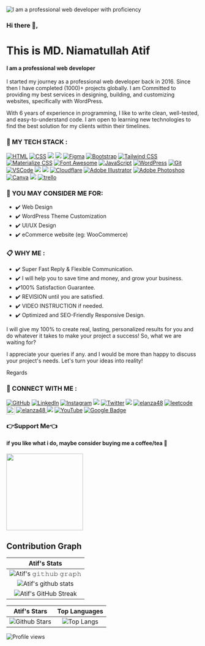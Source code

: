 ![I am a professional web developer with proficiency](https://media-exp1.licdn.com/dms/image/C4D16AQHZ1GbVpV-9sg/profile-displaybackgroundimage-shrink_350_1400/0/1654252411129?e=1659571200&v=beta&t=JaOq6wgFCFke0V6mPsuo5A17SnKu7QtG7Rf_VLKSQk8)

### Hi there 👋,
# This is MD. Niamatullah Atif 
#### I am a professional web developer


I started my journey as a professional web developer back in 2016. Since then I have completed (1000)+ projects globally. I am Committed to providing my best services in designing, building, and customizing websites, specifically with WordPress. 

With 6 years of experience in programming, I like to write clean, well-tested, and easy-to-understand code. I am open to learning new technologies to find the best solution for my clients within their timelines.

 
### 💪 MY TECH STACK :

<p>
 <a target="_blank" rel="noopener noreferrer" href="https://camo.githubusercontent.com/d42cacdb5af23f041efb7780aef6b49ac733623684a97a87b000a0821692fee9/68747470733a2f2f696d672e736869656c64732e696f2f62616467652f68746d6c2532302d2532334533344632362e7376673f267374796c653d666f722d7468652d6261646765266c6f676f3d68746d6c35266c6f676f436f6c6f723d7768697465"><img src="https://camo.githubusercontent.com/d42cacdb5af23f041efb7780aef6b49ac733623684a97a87b000a0821692fee9/68747470733a2f2f696d672e736869656c64732e696f2f62616467652f68746d6c2532302d2532334533344632362e7376673f267374796c653d666f722d7468652d6261646765266c6f676f3d68746d6c35266c6f676f436f6c6f723d7768697465" alt="HTML" data-canonical-src="https://img.shields.io/badge/html%20-%23E34F26.svg?&amp;style=for-the-badge&amp;logo=html5&amp;logoColor=white" style="max-width: 100%;"></a>
<a target="_blank" rel="noopener noreferrer" href="https://camo.githubusercontent.com/0308b158b64702640fcf4729689cfd6131c288ca992bfe57188eedeac3f29904/68747470733a2f2f696d672e736869656c64732e696f2f62616467652f6373732532302d2532333135373242362e7376673f267374796c653d666f722d7468652d6261646765266c6f676f3d63737333266c6f676f436f6c6f723d7768697465"><img src="https://camo.githubusercontent.com/0308b158b64702640fcf4729689cfd6131c288ca992bfe57188eedeac3f29904/68747470733a2f2f696d672e736869656c64732e696f2f62616467652f6373732532302d2532333135373242362e7376673f267374796c653d666f722d7468652d6261646765266c6f676f3d63737333266c6f676f436f6c6f723d7768697465" alt="CSS" data-canonical-src="https://img.shields.io/badge/css%20-%231572B6.svg?&amp;style=for-the-badge&amp;logo=css3&amp;logoColor=white" style="max-width: 100%;"></a>
 <a target="_blank" rel="noopener noreferrer" href="https://camo.githubusercontent.com/8849f369ac031cc842a4ab4248c7f7db6a4b593cad1f2d1c01d3aeb6f0f8dca7/68747470733a2f2f696d672e736869656c64732e696f2f62616467652f536173732d4343363639393f7374796c653d666f722d7468652d6261646765266c6f676f3d73617373266c6f676f436f6c6f723d7768697465"><img src="https://camo.githubusercontent.com/8849f369ac031cc842a4ab4248c7f7db6a4b593cad1f2d1c01d3aeb6f0f8dca7/68747470733a2f2f696d672e736869656c64732e696f2f62616467652f536173732d4343363639393f7374796c653d666f722d7468652d6261646765266c6f676f3d73617373266c6f676f436f6c6f723d7768697465" data-canonical-src="https://img.shields.io/badge/Sass-CC6699?style=for-the-badge&amp;logo=sass&amp;logoColor=white" style="max-width: 100%;"></a>
 <a target="_blank" rel="noopener noreferrer" href="https://camo.githubusercontent.com/15b7da9c5e50455ef7c50a5d642afad7ab8d752e575010116727c3865beb026d/68747470733a2f2f696d672e736869656c64732e696f2f62616467652f6a51756572792d3037363941443f7374796c653d666f722d7468652d6261646765266c6f676f3d6a7175657279266c6f676f436f6c6f723d7768697465"><img src="https://camo.githubusercontent.com/15b7da9c5e50455ef7c50a5d642afad7ab8d752e575010116727c3865beb026d/68747470733a2f2f696d672e736869656c64732e696f2f62616467652f6a51756572792d3037363941443f7374796c653d666f722d7468652d6261646765266c6f676f3d6a7175657279266c6f676f436f6c6f723d7768697465" data-canonical-src="https://img.shields.io/badge/jQuery-0769AD?style=for-the-badge&amp;logo=jquery&amp;logoColor=white" style="max-width: 100%;"></a>
<a target="_blank" rel="noopener noreferrer" href="https://camo.githubusercontent.com/4a1038affbb2653ec140936555b3714ddc322526be8567b489e8423a795dea18/68747470733a2f2f696d672e736869656c64732e696f2f62616467652f4669676d612d4632344531453f7374796c653d666f722d7468652d6261646765266c6f676f3d6669676d61266c6f676f436f6c6f723d7768697465"><img src="https://camo.githubusercontent.com/4a1038affbb2653ec140936555b3714ddc322526be8567b489e8423a795dea18/68747470733a2f2f696d672e736869656c64732e696f2f62616467652f4669676d612d4632344531453f7374796c653d666f722d7468652d6261646765266c6f676f3d6669676d61266c6f676f436f6c6f723d7768697465" alt="Figma" data-canonical-src="https://img.shields.io/badge/Figma-F24E1E?style=for-the-badge&amp;logo=figma&amp;logoColor=white" style="max-width: 100%;"></a>
<a target="_blank" rel="noopener noreferrer" href="https://camo.githubusercontent.com/b768ae6e4f89b74512e6de02a8367fd71465bc3d88ef1cf2f1622e2017c32bea/68747470733a2f2f696d672e736869656c64732e696f2f62616467652f626f6f7473747261702d2532333536334437432e7376673f7374796c653d666f722d7468652d6261646765266c6f676f3d626f6f747374726170266c6f676f436f6c6f723d7768697465"><img src="https://camo.githubusercontent.com/b768ae6e4f89b74512e6de02a8367fd71465bc3d88ef1cf2f1622e2017c32bea/68747470733a2f2f696d672e736869656c64732e696f2f62616467652f626f6f7473747261702d2532333536334437432e7376673f7374796c653d666f722d7468652d6261646765266c6f676f3d626f6f747374726170266c6f676f436f6c6f723d7768697465" alt="Bootstrap" data-canonical-src="https://img.shields.io/badge/bootstrap-%23563D7C.svg?style=for-the-badge&amp;logo=bootstrap&amp;logoColor=white" style="max-width: 100%;"></a>
<a target="_blank" rel="noopener noreferrer" href="https://camo.githubusercontent.com/e9b080a6541e5355827ea91b6a0302cbbc54af4705b0c6b0f1561a0957ced2fb/68747470733a2f2f696d672e736869656c64732e696f2f62616467652f5461696c77696e645f4353532d3338423241433f7374796c653d666f722d7468652d6261646765266c6f676f3d7461696c77696e642d637373266c6f676f436f6c6f723d7768697465"><img src="https://camo.githubusercontent.com/e9b080a6541e5355827ea91b6a0302cbbc54af4705b0c6b0f1561a0957ced2fb/68747470733a2f2f696d672e736869656c64732e696f2f62616467652f5461696c77696e645f4353532d3338423241433f7374796c653d666f722d7468652d6261646765266c6f676f3d7461696c77696e642d637373266c6f676f436f6c6f723d7768697465" alt="Tailwind CSS" data-canonical-src="https://img.shields.io/badge/Tailwind_CSS-38B2AC?style=for-the-badge&amp;logo=tailwind-css&amp;logoColor=white" style="max-width: 100%;"></a>
<a target="_blank" rel="noopener noreferrer" href="https://camo.githubusercontent.com/936fef1a4e3a5928a78106cbddae9c961a8f06fc427ddb70e0536fdc36d73867/68747470733a2f2f696d672e736869656c64732e696f2f62616467652f2d6d6174657269616c697a652d2d6373732d6666363962343f7374796c653d666f722d7468652d6261646765266c6f676f3d6d6174657269616c697a652d2d637373266c6f676f436f6c6f723d7768697465"><img src="https://camo.githubusercontent.com/936fef1a4e3a5928a78106cbddae9c961a8f06fc427ddb70e0536fdc36d73867/68747470733a2f2f696d672e736869656c64732e696f2f62616467652f2d6d6174657269616c697a652d2d6373732d6666363962343f7374796c653d666f722d7468652d6261646765266c6f676f3d6d6174657269616c697a652d2d637373266c6f676f436f6c6f723d7768697465" alt="Materialize CSS" data-canonical-src="https://img.shields.io/badge/-materialize--css-ff69b4?style=for-the-badge&amp;logo=materialize--css&amp;logoColor=white" style="max-width: 100%;"></a>
<a target="_blank" rel="noopener noreferrer" href="https://camo.githubusercontent.com/1f28595bdb8ca88c33d47299e9b7f977509bce374a69e1a05e55dd9c41cabd34/68747470733a2f2f696d672e736869656c64732e696f2f62616467652f466f6e745f417765736f6d652d3333394146303f7374796c653d666f722d7468652d6261646765266c6f676f3d666f6e74617765736f6d65266c6f676f436f6c6f723d7768697465"><img src="https://camo.githubusercontent.com/1f28595bdb8ca88c33d47299e9b7f977509bce374a69e1a05e55dd9c41cabd34/68747470733a2f2f696d672e736869656c64732e696f2f62616467652f466f6e745f417765736f6d652d3333394146303f7374796c653d666f722d7468652d6261646765266c6f676f3d666f6e74617765736f6d65266c6f676f436f6c6f723d7768697465" alt="Font Awesome" data-canonical-src="https://img.shields.io/badge/Font_Awesome-339AF0?style=for-the-badge&amp;logo=fontawesome&amp;logoColor=white" style="max-width: 100%;"></a>
<a target="_blank" rel="noopener noreferrer" href="https://camo.githubusercontent.com/aeddc848275a1ffce386dc81c04541654ca07b2c43bbb8ad251085c962672aea/68747470733a2f2f696d672e736869656c64732e696f2f62616467652f6a6176617363726970742d2532333332333333302e7376673f7374796c653d666f722d7468652d6261646765266c6f676f3d6a617661736372697074266c6f676f436f6c6f723d253233463744463145"><img src="https://camo.githubusercontent.com/aeddc848275a1ffce386dc81c04541654ca07b2c43bbb8ad251085c962672aea/68747470733a2f2f696d672e736869656c64732e696f2f62616467652f6a6176617363726970742d2532333332333333302e7376673f7374796c653d666f722d7468652d6261646765266c6f676f3d6a617661736372697074266c6f676f436f6c6f723d253233463744463145" alt="JavaScript" data-canonical-src="https://img.shields.io/badge/javascript-%23323330.svg?style=for-the-badge&amp;logo=javascript&amp;logoColor=%23F7DF1E" style="max-width: 100%;"></a>
<a target="_blank" rel="noopener noreferrer" href="https://camo.githubusercontent.com/04b5e0e940eed511e8e86619eeb7cdb264f17292074c06c60127e1796436d57b/68747470733a2f2f696d672e736869656c64732e696f2f62616467652f576f726450726573732d2532333131374143392e7376673f7374796c653d666f722d7468652d6261646765266c6f676f3d576f72645072657373266c6f676f436f6c6f723d7768697465"><img src="https://camo.githubusercontent.com/04b5e0e940eed511e8e86619eeb7cdb264f17292074c06c60127e1796436d57b/68747470733a2f2f696d672e736869656c64732e696f2f62616467652f576f726450726573732d2532333131374143392e7376673f7374796c653d666f722d7468652d6261646765266c6f676f3d576f72645072657373266c6f676f436f6c6f723d7768697465" alt="WordPress" data-canonical-src="https://img.shields.io/badge/WordPress-%23117AC9.svg?style=for-the-badge&amp;logo=WordPress&amp;logoColor=white" style="max-width: 100%;"></a>
<a target="_blank" rel="noopener noreferrer" href="https://camo.githubusercontent.com/22d1116e541b7b380161ed7c77ceb24e5e88a71acbec6d9dae7a5624b23a46fd/68747470733a2f2f696d672e736869656c64732e696f2f62616467652f6769742532302d2532334630353033332e7376673f267374796c653d666f722d7468652d6261646765266c6f676f3d676974266c6f676f436f6c6f723d7768697465"><img src="https://camo.githubusercontent.com/22d1116e541b7b380161ed7c77ceb24e5e88a71acbec6d9dae7a5624b23a46fd/68747470733a2f2f696d672e736869656c64732e696f2f62616467652f6769742532302d2532334630353033332e7376673f267374796c653d666f722d7468652d6261646765266c6f676f3d676974266c6f676f436f6c6f723d7768697465" alt="Git" data-canonical-src="https://img.shields.io/badge/git%20-%23F05033.svg?&amp;style=for-the-badge&amp;logo=git&amp;logoColor=white" style="max-width: 100%;"></a>
<a target="_blank" rel="noopener noreferrer" href="https://camo.githubusercontent.com/a350b36bf5458103b186001103442371a4cf3963cb8c7847aa8d3409f175a4a9/68747470733a2f2f696d672e736869656c64732e696f2f62616467652f2d7673636f64652d3030613865383f7374796c653d666f722d7468652d6261646765266c6f676f3d76697375616c2d73747564696f2d636f6465"><img src="https://camo.githubusercontent.com/a350b36bf5458103b186001103442371a4cf3963cb8c7847aa8d3409f175a4a9/68747470733a2f2f696d672e736869656c64732e696f2f62616467652f2d7673636f64652d3030613865383f7374796c653d666f722d7468652d6261646765266c6f676f3d76697375616c2d73747564696f2d636f6465" alt="VSCode" data-canonical-src="https://img.shields.io/badge/-vscode-00a8e8?style=for-the-badge&amp;logo=visual-studio-code" style="max-width: 100%;"></a>
   <a target="_blank" rel="noopener noreferrer" href="https://camo.githubusercontent.com/02914afc1f51d55c8acac01c200a410efd74fffdff325678f6df6c22ae68a7ee/68747470733a2f2f696d672e736869656c64732e696f2f62616467652f5048502d3737374242343f7374796c653d666f722d7468652d6261646765266c6f676f3d706870266c6f676f436f6c6f723d7768697465"><img src="https://camo.githubusercontent.com/02914afc1f51d55c8acac01c200a410efd74fffdff325678f6df6c22ae68a7ee/68747470733a2f2f696d672e736869656c64732e696f2f62616467652f5048502d3737374242343f7374796c653d666f722d7468652d6261646765266c6f676f3d706870266c6f676f436f6c6f723d7768697465" data-canonical-src="https://img.shields.io/badge/PHP-777BB4?style=for-the-badge&amp;logo=php&amp;logoColor=white" style="max-width: 100%;"></a>
 <a target="_blank" rel="noopener noreferrer" href="https://camo.githubusercontent.com/988b23566a8e239f9717abbed64d36834115c8a8c7082a71c358e04f47f8398c/68747470733a2f2f696d672e736869656c64732e696f2f62616467652f4d7953514c2d3030303030463f7374796c653d666f722d7468652d6261646765266c6f676f3d6d7973716c266c6f676f436f6c6f723d7768697465"><img src="https://camo.githubusercontent.com/988b23566a8e239f9717abbed64d36834115c8a8c7082a71c358e04f47f8398c/68747470733a2f2f696d672e736869656c64732e696f2f62616467652f4d7953514c2d3030303030463f7374796c653d666f722d7468652d6261646765266c6f676f3d6d7973716c266c6f676f436f6c6f723d7768697465" data-canonical-src="https://img.shields.io/badge/MySQL-00000F?style=for-the-badge&amp;logo=mysql&amp;logoColor=white" style="max-width: 100%;"></a>
<a target="_blank" rel="noopener noreferrer" href="https://camo.githubusercontent.com/79468b9a9eefaf2c34d2bda1d7a315e4e6a82da2eb69552da4adc46ccf54cd4f/68747470733a2f2f696d672e736869656c64732e696f2f62616467652f436c6f7564666c6172652d4633383032303f7374796c653d666f722d7468652d6261646765266c6f676f3d436c6f7564666c617265266c6f676f436f6c6f723d7768697465"><img src="https://camo.githubusercontent.com/79468b9a9eefaf2c34d2bda1d7a315e4e6a82da2eb69552da4adc46ccf54cd4f/68747470733a2f2f696d672e736869656c64732e696f2f62616467652f436c6f7564666c6172652d4633383032303f7374796c653d666f722d7468652d6261646765266c6f676f3d436c6f7564666c617265266c6f676f436f6c6f723d7768697465" alt="Cloudflare" data-canonical-src="https://img.shields.io/badge/Cloudflare-F38020?style=for-the-badge&amp;logo=Cloudflare&amp;logoColor=white" style="max-width: 100%;"></a>
 <a target="_blank" rel="noopener noreferrer" href="https://camo.githubusercontent.com/adebf69c3dfb7263c36029d63cec270d152374fe8591bd3b7ebed6027cee5cc1/68747470733a2f2f696d672e736869656c64732e696f2f62616467652f61646f6265696c6c7573747261746f722d2532334646394130302e7376673f7374796c653d666f722d7468652d6261646765266c6f676f3d61646f6265696c6c7573747261746f72266c6f676f436f6c6f723d7768697465"><img src="https://camo.githubusercontent.com/adebf69c3dfb7263c36029d63cec270d152374fe8591bd3b7ebed6027cee5cc1/68747470733a2f2f696d672e736869656c64732e696f2f62616467652f61646f6265696c6c7573747261746f722d2532334646394130302e7376673f7374796c653d666f722d7468652d6261646765266c6f676f3d61646f6265696c6c7573747261746f72266c6f676f436f6c6f723d7768697465" alt="Adobe Illustrator" data-canonical-src="https://img.shields.io/badge/adobeillustrator-%23FF9A00.svg?style=for-the-badge&amp;logo=adobeillustrator&amp;logoColor=white" style="max-width: 100%;"></a>
 <a target="_blank" rel="noopener noreferrer" href="https://camo.githubusercontent.com/8ffe85b1568f67f58bb9988e94edcd0694f2fcc3703fc41752250349bc8ffba5/68747470733a2f2f696d672e736869656c64732e696f2f62616467652f61646f626570686f746f73686f702d2532333331413846462e7376673f7374796c653d666f722d7468652d6261646765266c6f676f3d61646f626570686f746f73686f70266c6f676f436f6c6f723d7768697465"><img src="https://camo.githubusercontent.com/8ffe85b1568f67f58bb9988e94edcd0694f2fcc3703fc41752250349bc8ffba5/68747470733a2f2f696d672e736869656c64732e696f2f62616467652f61646f626570686f746f73686f702d2532333331413846462e7376673f7374796c653d666f722d7468652d6261646765266c6f676f3d61646f626570686f746f73686f70266c6f676f436f6c6f723d7768697465" alt="Adobe Photoshop" data-canonical-src="https://img.shields.io/badge/adobephotoshop-%2331A8FF.svg?style=for-the-badge&amp;logo=adobephotoshop&amp;logoColor=white" style="max-width: 100%;"></a>
 <a target="_blank" rel="noopener noreferrer" href="https://camo.githubusercontent.com/5e97a4e428eb8bdf169c671b77ebe47f45cf9ca4e704e4bcac4932d3c8511ad6/68747470733a2f2f696d672e736869656c64732e696f2f62616467652f43616e76612d2532333030433443432e7376673f7374796c653d666f722d7468652d6261646765266c6f676f3d43616e7661266c6f676f436f6c6f723d7768697465"><img src="https://camo.githubusercontent.com/5e97a4e428eb8bdf169c671b77ebe47f45cf9ca4e704e4bcac4932d3c8511ad6/68747470733a2f2f696d672e736869656c64732e696f2f62616467652f43616e76612d2532333030433443432e7376673f7374796c653d666f722d7468652d6261646765266c6f676f3d43616e7661266c6f676f436f6c6f723d7768697465" alt="Canva" data-canonical-src="https://img.shields.io/badge/Canva-%2300C4CC.svg?style=for-the-badge&amp;logo=Canva&amp;logoColor=white" style="max-width: 100%;"></a>
<a target="_blank" rel="noopener noreferrer" href="https://camo.githubusercontent.com/a0484e6383e852e622da1e934b7724921ab9b69d69246d90f899424b01f6deb1/68747470733a2f2f696d672e736869656c64732e696f2f62616467652f56697375616c25323053747564696f253230436f64652d3030373864372e7376673f7374796c653d666f722d7468652d6261646765266c6f676f3d76697375616c2d73747564696f2d636f6465266c6f676f436f6c6f723d7768697465"><img src="https://camo.githubusercontent.com/a0484e6383e852e622da1e934b7724921ab9b69d69246d90f899424b01f6deb1/68747470733a2f2f696d672e736869656c64732e696f2f62616467652f56697375616c25323053747564696f253230436f64652d3030373864372e7376673f7374796c653d666f722d7468652d6261646765266c6f676f3d76697375616c2d73747564696f2d636f6465266c6f676f436f6c6f723d7768697465" data-canonical-src="https://img.shields.io/badge/Visual%20Studio%20Code-0078d7.svg?style=for-the-badge&amp;logo=visual-studio-code&amp;logoColor=white" style="max-width: 100%;"></a>
 <a href="https://trello.com/" rel="nofollow"><img src="https://camo.githubusercontent.com/683aaecaf30a92d10bd63648b993c50fa27d8b72ce9228ca5ec94c7f06590cf0/68747470733a2f2f696d672e736869656c64732e696f2f62616467652f2d7472656c6c6f2d77686974653f6c6f676f3d7472656c6c6f266c6f676f436f6c6f723d303035324343267374796c653d666f722d7468652d6261646765" alt="trello" data-canonical-src="https://img.shields.io/badge/-trello-white?logo=trello&amp;logoColor=0052CC&amp;style=for-the-badge" style="max-width: 100%;"></a>
</p>

### 🧐 YOU MAY CONSIDER ME FOR:

- ✔️ Web Design
- ✔️ WordPress Theme Customization
- ✔️ UI/UX Design
- ✔️ eCommerce website (eg: WooCommerce)

### 📋 WHY ME :

- ✔️ Super Fast Reply & Flexible Communication.
- ✔️ I will help you to save time and money, and grow your business.
- ✔️100% Satisfaction Guarantee.
- ✔️ REVISION until you are satisfied.
- ✔️ VIDEO INSTRUCTION if needed.
- ✔️ Optimized and SEO-Friendly Responsive Design.

I will give my 100% to create real, lasting, personalized results for you and do whatever it takes to make your project a success! So, what we are waiting for?

I appreciate your queries if any. and I would be more than happy to discuss your project's needs.
Let's turn your ideas into reality!

Regards


### 🔗 CONNECT WITH ME :

<a href="https://github.com/niamatif" rel="nofollow">
<img src="https://camo.githubusercontent.com/fbc3df79ffe1a99e482b154b29262ecbb10d6ee4ed22faa82683aa653d72c4e1/68747470733a2f2f696d672e736869656c64732e696f2f62616467652f4769744875622d3130303030303f7374796c653d666f722d7468652d6261646765266c6f676f3d676974687562266c6f676f436f6c6f723d7768697465" alt="GitHub" data-canonical-src="https://img.shields.io/badge/GitHub-100000?style=for-the-badge&amp;logo=github&amp;logoColor=white" style="max-width: 100%;"></a>
<a href="https://www.linkedin.com/in/niamatif/" rel="nofollow"><img src="https://camo.githubusercontent.com/a493f6833f99fb3c85788d6d9305e6b7a42b838e5ee5d138fd9a8214a7e77472/68747470733a2f2f696d672e736869656c64732e696f2f62616467652f6c696e6b6564696e2d2532333030373742352e7376673f267374796c653d666f722d7468652d6261646765266c6f676f3d6c696e6b6564696e266c6f676f436f6c6f723d7768697465" alt="LinkedIn" data-canonical-src="https://img.shields.io/badge/linkedin-%230077B5.svg?&amp;style=for-the-badge&amp;logo=linkedin&amp;logoColor=white" style="max-width: 100%;"></a>
<a href="https://www.instagram.com/atif.tc/" rel="nofollow">
<img src="https://camo.githubusercontent.com/b3d4671768bd0f9b6c8f410a25a96e0c5a4d135208d8910461e986f97e7985ab/68747470733a2f2f696d672e736869656c64732e696f2f62616467652f496e7374616772616d2d4534343035463f7374796c653d666f722d7468652d6261646765266c6f676f3d696e7374616772616d266c6f676f436f6c6f723d7768697465" alt="Instagram" data-canonical-src="https://img.shields.io/badge/Instagram-E4405F?style=for-the-badge&amp;logo=instagram&amp;logoColor=white" style="max-width: 100%;"></a>
<a href="https://www.reddit.com/user/niamatif" rel="nofollow">
<img src="https://camo.githubusercontent.com/99094e7d08f15000fe6a39872628bde2b8cf8a2a4a94ad384e50a158f09d7bf5/68747470733a2f2f696d672e736869656c64732e696f2f62616467652f5265646469742d4646343530303f7374796c653d666f722d7468652d6261646765266c6f676f3d726564646974266c6f676f436f6c6f723d7768697465" data-canonical-src="https://img.shields.io/badge/Reddit-FF4500?style=for-the-badge&amp;logo=reddit&amp;logoColor=white" style="max-width: 100%;"></a>
<a href="https://www.twitter.com/niamatif" rel="nofollow"><img src="https://camo.githubusercontent.com/5d03c86f6a75f7cbe80d135d9162fbf6dc46a31253cf30a8e9bb8279b4d574d3/68747470733a2f2f696d672e736869656c64732e696f2f62616467652f547769747465722d3144413146323f7374796c653d666f722d7468652d6261646765266c6f676f3d74776974746572266c6f676f436f6c6f723d7768697465" alt="Twitter" data-canonical-src="https://img.shields.io/badge/Twitter-1DA1F2?style=for-the-badge&amp;logo=twitter&amp;logoColor=white" style="max-width: 100%;"></a>
 <a href="https://codepen.io/niamatif" rel="nofollow"><img src="https://camo.githubusercontent.com/5f877d319b4bdd43c04384f69fc714d77032467eedfc55a378af68a0164fbbd6/68747470733a2f2f696d672e736869656c64732e696f2f62616467652f436f646550656e2d77686974653f7374796c653d666f722d7468652d6261646765266c6f676f3d636f646570656e266c6f676f436f6c6f723d626c61636b" data-canonical-src="https://img.shields.io/badge/CodePen-white?style=for-the-badge&amp;logo=codepen&amp;logoColor=black" style="max-width: 100%;"></a>
 <a href="https://www.hackerrank.com/niamatif" rel="nofollow"><img src="https://camo.githubusercontent.com/0cbadd1c7536c26a0f91313833cc518592335ff3ab976396b850630ce0f8e006/68747470733a2f2f696d672e736869656c64732e696f2f62616467652f4861636b657272616e6b2d3030454136342e7376673f7374796c653d666f722d7468652d6261646765266c6f676f3d6861636b657272616e6b266c6f676f436f6c6f723d626c61636b" alt="elanza48" data-canonical-src="https://img.shields.io/badge/Hackerrank-00EA64.svg?style=for-the-badge&amp;logo=hackerrank&amp;logoColor=black" style="max-width: 100%;"></a>
 <a href="https://leetcode.com/niamatif/" rel="nofollow">
      <img src="https://camo.githubusercontent.com/04bb0b768fd4e55fcb46a6e16560719961aa84902ab9c8af38e0da8ec6a8dfa4/68747470733a2f2f696d672e736869656c64732e696f2f62616467652f6c656574636f64652d4646413131362e7376673f7374796c653d666f722d7468652d6261646765266c6f676f3d6c656574636f6465266c6f676f436f6c6f723d626c61636b" alt="leetcode" data-canonical-src="https://img.shields.io/badge/leetcode-FFA116.svg?style=for-the-badge&amp;logo=leetcode&amp;logoColor=black" style="max-width: 100%;">
    </a>
    <a href="https://dev.to/niamatif" rel="nofollow">
      <img src="https://camo.githubusercontent.com/a773dd0f023caac00db70074074be4a6de713c475e3568433135da862ccbf70f/68747470733a2f2f696d672e736869656c64732e696f2f62616467652f4445562e746f2d3041304130412e7376673f7374796c653d666f722d7468652d6261646765266c6f676f3d646576646f74746f266c6f676f436f6c6f723d7768697465" alt="elanza48" data-canonical-src="https://img.shields.io/badge/DEV.to-0A0A0A.svg?style=for-the-badge&amp;logo=devdotto&amp;logoColor=white" style="max-width: 100%;">
    </a>
 <a href="https://www.facebook.com/niamatif" rel="nofollow"><img src="https://camo.githubusercontent.com/8559e55747950a4346e9c90e08a6b792d9dec0ccafb094fbd7bb5bf1bbd43003/68747470733a2f2f696d672e736869656c64732e696f2f62616467652f46616365626f6f6b2d2532333333333f7374796c653d666f722d7468652d6261646765266c6f676f3d66616365626f6f6b266c6f676f436f6c6f723d7768697465" data-canonical-src="https://img.shields.io/badge/Facebook-%23333?style=for-the-badge&amp;logo=facebook&amp;logoColor=white" style="max-width: 100%;"></a>
 <a href="https://www.youtube.com/channel/UCbifiUBLzz0zNRx4h_fIEEA" rel="nofollow"><img src="https://camo.githubusercontent.com/165da3cf9ab80bd8395e6de8c28077d68982319c6ecf871f6f54443c68886840/68747470733a2f2f696d672e736869656c64732e696f2f62616467652f596f75547562652d2532334646303030302e7376673f7374796c653d666f722d7468652d6261646765266c6f676f3d596f7554756265266c6f676f436f6c6f723d7768697465" alt="YouTube" data-canonical-src="https://img.shields.io/badge/YouTube-%23FF0000.svg?style=for-the-badge&amp;logo=YouTube&amp;logoColor=white" style="max-width: 100%;"></a>
 <a href="https://stackoverflow.com/users/md-niamat-ullah-atif" rel="nofollow"><img src="https://raw.githubusercontent.com/danielcranney/readme-generator/main/public/icons/socials/stackoverflow.svg" style="max-width: 100%;" width="22px" align="left"></a>
 <a href="https://niamatif.com" rel="nofollow"><img src="https://camo.githubusercontent.com/212e67c5e7538428700197bd08e300381aae856b7da966d371b2d08b3fd21f20/68747470733a2f2f696d672e736869656c64732e696f2f62616467652f2d506f7274666f6c696f2d3861333764623f7374796c653d666c61742d737175617265266c6f676f3d476f6f676c65266c6f676f436f6c6f723d7768697465266c6162656c436f6c6f723d72656426636f6c6f723d626c61636b266c696e6b3d68747470733a2f2f706f7274666f6c696f2e74726963682e6169" alt="Google Badge" data-canonical-src="https://img.shields.io/badge/-Portfolio-8a37db?style=flat-square&amp;logo=Google&amp;logoColor=white&amp;labelColor=red&amp;color=black&amp;link=https://portfolio.trich.ai" style="max-width: 100%;"></a>


### 👉Support Me👈
#### if you like what i do, maybe consider buying me a coffee/tea 🥺

<p dir="auto"><a href="https://www.buymeacoffee.com/atifru14j" rel="nofollow"><img src="https://camo.githubusercontent.com/28aae05a0fba45679e8e27d90609601e249b64a5fe30dfef05495de4f4e318d4/68747470733a2f2f63646e2e6275796d6561636f666665652e636f6d2f627574746f6e732f76322f64656661756c742d79656c6c6f772e706e67" data-canonical-src="https://cdn.buymeacoffee.com/buttons/v2/default-yellow.png" style="max-width: 100%;" width="200"></a></p>


## Contribution Graph


|                                                                     Atif's Stats                                                                     |
|:------------------------------------------------------------------------------------------------------------------------------------------------------:|
| ![Atif's 𝚐𝚒𝚝𝚑𝚞𝚋 𝚐𝚛𝚊𝚙𝚑](https://activity-graph.herokuapp.com/graph?username=niamatif&theme=react-dark&hide_border=true&area=true) |
| ![Atif's github stats](https://github-readme-stats.vercel.app/api?username=niamatif&show_icons=true&theme=algolia)              | 
| ![Atif's GitHub Streak](https://github-readme-streak-stats.herokuapp.com/?user=niamatif&theme=algolia)                    | 
    

|                                                                                                      Atif's Stars                                                                                                       |                                                           Top Languages                                                           |      
|:-------------------------------------------------------------------------------------------------------------------------------------------------------------------------------------------------------------------------:|:---------------------------------------------------------------------------------------------------------------------------------:|
| ![Github Stars](https://github-readme-stats.vercel.app/api?username=niamatif&show_icons=true&locale=en&count_private=true&hide_rank=true&custom_title=My%20GitHub%20Stats&disable_animations=true&theme=algolia) | ![Top Langs](https://github-readme-stats.vercel.app/api/top-langs/?username=niamatif&langs_count=8&theme=algolia&layout=compact) |

![Profile views](https://gpvc.arturio.dev/niamatif)  
